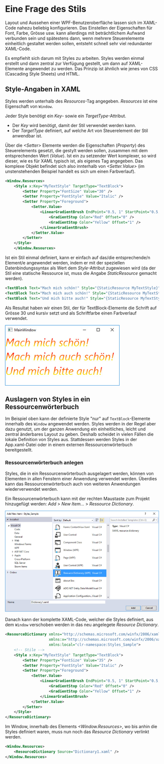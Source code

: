 # Eine Frage des Stils

Layout und Aussehen einer WPF-Benutzeroberfläche lassen sich im XAML-Code nahezu beliebig konfigurieren. Das Einstellen der Eigenschaften für Font, Farbe, Grösse usw. kann allerdings mit beträchtlichem Aufwand verbunden sein und spätestens dann, wenn mehrere Steuerelemente einheitlich gestaltet werden sollen, entsteht schnell sehr viel redundanter XAML-Code.

Es empfiehlt sich darum mit Styles zu arbeiten. Styles werden einmal erstellt und dann  zentral zur Verfügung gestellt, um dann auf XAML-Elemente angewendet zu werden. Das Prinzip ist ähnlich wie jenes von CSS (Cascading Style Sheets) und HTML. 

## Style-Angaben in XAML 

Styles werden unterhalb des _Resources_-Tag angegeben. _Resources_ ist eine Eigenschaft von `Window`.

Jeder Style benötigt ein _Key_- sowie ein _TargetType_-Attribut. 

* Der _Key_ wird benötigt, damit der Stil verwendet werden kann. 
* Der _TargetType_ definiert, auf welche Art von Steuerelement der Stil anwendbar ist.

Über die _&lt;Setter&gt;_ Elemente werden die Eigenschaften (_Property_) des Steuerelements gesetzt, die gestylt werden sollen, zusammen mit dem entsprechenden Wert (_Value_). Ist ein zu setzender Wert komplexer, so wird dieser, wie es für XAML typisch ist, als eigenes Tag angegeben. Das komplexe Objekt befindet sich also innterhalb von _&lt;Setter.Value&gt;_ (im unstenstehenden Beispiel handelt es sich um einen Farbverlauf).


```xml
<Window.Resources>
    <Style x:Key="MyTextStyle" TargetType="TextBlock">
        <Setter Property="FontSize" Value="30" />
        <Setter Property="FontStyle" Value="Italic" />
        <Setter Property="Foreground">
            <Setter.Value>
                <LinearGradientBrush EndPoint="0.5, 1" StartPoint="0.5,0">
                    <GradientStop Color="Red" Offset="0" />
                    <GradientStop Color="Yellow" Offset="1" />
                </LinearGradientBrush>
            </Setter.Value>
        </Setter>
    </Style>
    </Window.Resources>
```

Ist ein Stil einmal definiert, kann er einfach auf das/die entsprechende/n Element/e angewendet werden, indem er mit der speziellen Datenbindungssyntax als Wert dem _Style_-Attribut zugewiesen wird (da der Stil eine statische Ressource ist, muss die Angabe _StaticResource_  gemacht werden). 

```xml
<TextBlock Text="Mach mich schön!" Style="{StaticResource MyTextStyle}"/>
<TextBlock Text="Mach mich auch schön!" Style="{StaticResource MyTextStyle}"/>
<TextBlock Text="Und mich bitte auch!" Style="{StaticResource MyTextStyle}"/>
```

Als Resultat haben wir einen Stil, der für TextBlock-Elemente die Schrift auf Grösse 30 und kursiv setzt und als Schriftfarbe einen Farbverlauf verwendet. 

![Bild 5](res/01.jpg)

<!-- >
### Styles über das Eigenschaften-Fenster von Visual Studio auswählen 

Wem die spezielle Datenbindungssyntax mit den geschwungenen Klammern zu kompliziert ist, kann als Ressourcen definierte Stile alternativ auch über das _Properties_-Window von Visual Studio setzen. Markiere dazu mit der Maus den TextBlock, den du stylen willst und gehe dann im Eigenschaften-Fenster in die Kategorie _Miscellaneous_ (Sonstiges). Drücke dort bei _Style_ auf das kleine Quadrat neben dem Eingabefeld und unter _Local Resource_ (Lokale Ressource) findest du den/die Stile, der/die vergeben werden kann/können.

![Bild 2](res/02.jpg)
-->

## Auslagern von Styles in ein Ressourcenwörterbuch

Im Beispiel oben kann der definierte Style "nur" auf `TextBlock`-Elemente innerhalb des `Window` angewendet werden. Styles werden in der Regel aber dazu genutzt, um der ganzen  Anwendung ein einheitliches, leicht und zentral änderbares Layout zu geben. Deshalb scheidet in vielen Fällen die lokale Definition von Styles aus. Stattdessen werden Styles in der App.xaml-Datei oder in einem externen Ressourcenwörterbuch bereitgestellt. 

### Ressourcenwörterbuch anlegen

Styles, die in ein Ressourcenwörterbuch ausgelagert werden, können von Elementen in allen Fenstern einer Anwendung  verwendet werden. Überdies kann das Ressourcenwörterbuch auch von weiteren Anwendungen wiederverwendet werden. 

Ein Ressourcenwörterbuch kann mit der rechten Maustaste zum Projekt hinzugefügt werden: _Add_ > _New Item..._ > _Ressource Dictionary_.

![Bild 3](res/03.jpg)

Danach kann der komplette XAML-Code, welcher die Styles definiert, aus dem `Window` verschoben werden in das neu angelegete _Resource Dictionary_.

```xml
<ResourceDictionary xmlns="http://schemas.microsoft.com/winfx/2006/xaml/presentation"
                    xmlns:x="http://schemas.microsoft.com/winfx/2006/xaml"
                    xmlns:local="clr-namespace:Styles_Sample">
    <!-- Stile -->
    <Style x:Key="MyTextStyle" TargetType="TextBlock">
        <Setter Property="FontSize" Value="35" />
        <Setter Property="FontStyle" Value="Italic" />
        <Setter Property="Foreground">
            <Setter.Value>
                <LinearGradientBrush EndPoint="0.5, 1" StartPoint="0.5,0">
                    <GradientStop Color="Red" Offset="0" />
                    <GradientStop Color="Yellow" Offset="1" />
                </LinearGradientBrush>
            </Setter.Value>
        </Setter>
    </Style>
</ResourceDictionary>
```

Im Window, innerhalb des Elements _<Window.Resources>_, wo bis anhin die Styles definiert waren, muss nun noch das _Resource Dictionary_ verlinkt werden.

```xml
<Window.Resources>
    <ResourceDictionary Source="Dictionary1.xaml" />
</Window.Resources>
```